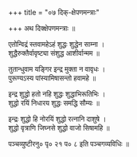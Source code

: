 +++
title = "०७ दिक्-क्षेपणमन्त्राः"

+++
अथ दिक्क्षेपणमन्त्राः ॥  
  
एतोन्विद्रं स्तवामहेऽहं शुद्धः शुद्धेन साम्ना ।  
शुद्धैरुक्तैर्वावृष्ट्या संशुद्ध आशीर्वान्मम ॥  
  
तुतान्धुवाम यङ्गिर इन्द्र मुक्ता न वावृधः ।  
पुरूण्यऽस्य पांस्यामिषासन्तो हवामहे ॥  
  
इन्द्र शुद्धो हतो नहि शुद्धः शुद्धाभिरूतिभिः ।  
शुद्धो रयिं निधारय शुद्धः समद्धि सौम्यः ॥  
  
इन्द्रः शुद्धो हि नोरयिं शुद्धो रत्नानि दाशुषे ।  
शुद्धो वृत्राणि जिघ्नसे शुद्धो वाजो सिषामहि ॥  
  
पञ्चव्युष्टीरनु० पृ० २१ प० ८ इति पञ्चगव्यविधिः ॥  
  

